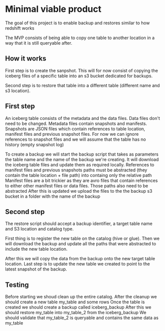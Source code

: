 # Minimal viable product 

The goal of this project is to enable backup and restores similar to how redshift works

The MVP consists of being able to copy one table to another location in a way that it is still queryable after.


## How it works

First step is to create the sanpshot. This will for now consist of copying the iceberg files of a specific table into an s3 bucket dedicated for backups.

Second step is to restore that table into a different table (different name and s3 location).

## First step

An iceberg table consists of the metadata and the data files. Data files don't need to be changed.
Metadata files contain snapshots and manifests. Snapshots are JSON files which contain references to table location, manifest files and previous snapshot files.
For now we can ignore references to snapshot files and we will assume that the table has no history (empty snapshot log)

To create a backup we will start the backup script that takes as parameters the table name and the name of the backup we're creating. 
It will download the iceberg table files and update them as required locally.
References to manifest files and previous snapshots paths must be abstracted (they contain the table location + file path) into containg only the relative path
Manifest files are a bit trickier as they are avro files that contain references to either other manifest files or data files. Those paths also need to be abstracted
After this is updated we upload the files to the the backup s3 bucket in a folder with the name of the backup

## Second step
The restore script should accept a backup identifier, a target table name and S3 location and catalog type.

First thing is to register the new table on the catalog (hive or glue).
Then we will download the backup and update all the paths that were abstracted to include the new table location.

After this we will copy the data from the backup onto the new target table location.
Last step is to update the new table we created to point to the latest snapshot of the backup.

## Testing

Before starting we shoud clean up the entire catalog.
After the cleanup we should create a new table my_table and some rows 
Once the table is created we should create a backup called iceberg_backup
After this we should restore my_table into my_table_2 from the iceberg_backup
We should validate that my_table_2 is queryable and contains the same data as my_table

